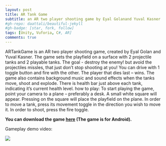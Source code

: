 ```yaml
---
layout: post
title: AR Tank Game
subtitle: an AR two player shooting game by Eyal Golanand Yuval Kasner.
#gh-repo: daattali/beautiful-jekyll
#gh-badge: [star, fork, follow]
tags: [Unity, Vuforia, C#, AR]
comments: true
---
```



ARTankGame is an AR two player shooting game, created by Eyal Golan and Yuval Kasner.
The game sets the playfield on a surface with 2 projectile tanks and 2 playable tanks. The goal - destroy the enemy! but avoid the projectiles missles, that just don’t stop shooting at you! You can drive with 1 toggle button and fire with the other. The player that dies last – wins.
The game also contains background music and sound effects when the tanks move, shoot and explode.
There is health bar just above each tank, indicating it’s current health level.
how to play:
To start playing the game, point your camera to a plane – preferably a desk. A small white square will appear. Pressing on the square will place the playfield on the plane.
In order to move a tank, press its movement toggle in the direction you wish to move it. 
In order to shoot, press the fire toggle.


**You can download the game [here](https://drive.google.com/open?id=1xzvyLwSvlXuWKxVv3_CtwJvCtXpSLBy0) (The game is for Android).**


Gameplay demo video:


[![](https://github.com/eyalgolan/eyalgolan.github.io/blob/master/img/Screenshot_20191111-215148_ARTankGame.jpg?raw=true)](https://www.youtube.com/watch?v=M1CzciP6dNo "ARTankGame")
